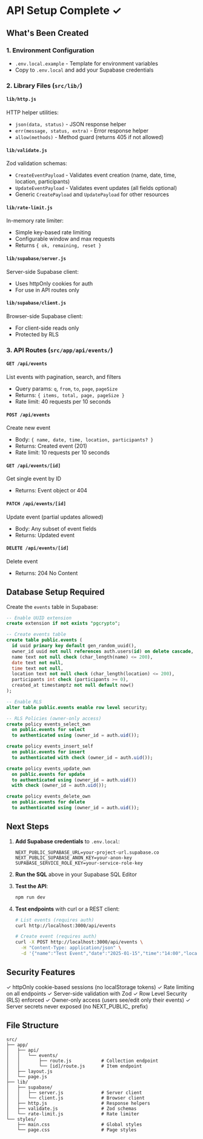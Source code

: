 # API Setup Complete ✓

## What's Been Created

### 1. Environment Configuration
- `.env.local.example` - Template for environment variables
- Copy to `.env.local` and add your Supabase credentials

### 2. Library Files (`src/lib/`)

#### `lib/http.js`
HTTP helper utilities:
- `json(data, status)` - JSON response helper
- `err(message, status, extra)` - Error response helper
- `allow(methods)` - Method guard (returns 405 if not allowed)

#### `lib/validate.js`
Zod validation schemas:
- `CreateEventPayload` - Validates event creation (name, date, time, location, participants)
- `UpdateEventPayload` - Validates event updates (all fields optional)
- Generic `CreatePayload` and `UpdatePayload` for other resources

#### `lib/rate-limit.js`
In-memory rate limiter:
- Simple key-based rate limiting
- Configurable window and max requests
- Returns `{ ok, remaining, reset }`

#### `lib/supabase/server.js`
Server-side Supabase client:
- Uses httpOnly cookies for auth
- For use in API routes only

#### `lib/supabase/client.js`
Browser-side Supabase client:
- For client-side reads only
- Protected by RLS

### 3. API Routes (`src/app/api/events/`)

#### `GET /api/events`
List events with pagination, search, and filters
- Query params: `q`, `from`, `to`, `page`, `pageSize`
- Returns: `{ items, total, page, pageSize }`
- Rate limit: 40 requests per 10 seconds

#### `POST /api/events`
Create new event
- Body: `{ name, date, time, location, participants? }`
- Returns: Created event (201)
- Rate limit: 10 requests per 10 seconds

#### `GET /api/events/[id]`
Get single event by ID
- Returns: Event object or 404

#### `PATCH /api/events/[id]`
Update event (partial updates allowed)
- Body: Any subset of event fields
- Returns: Updated event

#### `DELETE /api/events/[id]`
Delete event
- Returns: 204 No Content

## Database Setup Required

Create the `events` table in Supabase:

```sql
-- Enable UUID extension
create extension if not exists "pgcrypto";

-- Create events table
create table public.events (
  id uuid primary key default gen_random_uuid(),
  owner_id uuid not null references auth.users(id) on delete cascade,
  name text not null check (char_length(name) <= 200),
  date text not null,
  time text not null,
  location text not null check (char_length(location) <= 200),
  participants int check (participants >= 0),
  created_at timestamptz not null default now()
);

-- Enable RLS
alter table public.events enable row level security;

-- RLS Policies (owner-only access)
create policy events_select_own
  on public.events for select
  to authenticated using (owner_id = auth.uid());

create policy events_insert_self
  on public.events for insert
  to authenticated with check (owner_id = auth.uid());

create policy events_update_own
  on public.events for update
  to authenticated using (owner_id = auth.uid())
  with check (owner_id = auth.uid());

create policy events_delete_own
  on public.events for delete
  to authenticated using (owner_id = auth.uid());
```

## Next Steps

1. **Add Supabase credentials** to `.env.local`:
   ```
   NEXT_PUBLIC_SUPABASE_URL=your-project-url.supabase.co
   NEXT_PUBLIC_SUPABASE_ANON_KEY=your-anon-key
   SUPABASE_SERVICE_ROLE_KEY=your-service-role-key
   ```

2. **Run the SQL** above in your Supabase SQL Editor

3. **Test the API**:
   ```bash
   npm run dev
   ```

4. **Test endpoints** with curl or a REST client:
   ```bash
   # List events (requires auth)
   curl http://localhost:3000/api/events
   
   # Create event (requires auth)
   curl -X POST http://localhost:3000/api/events \
     -H "Content-Type: application/json" \
     -d '{"name":"Test Event","date":"2025-01-15","time":"14:00","location":"HQ"}'
   ```

## Security Features

✓ httpOnly cookie-based sessions (no localStorage tokens)
✓ Rate limiting on all endpoints
✓ Server-side validation with Zod
✓ Row Level Security (RLS) enforced
✓ Owner-only access (users see/edit only their events)
✓ Server secrets never exposed (no NEXT_PUBLIC_ prefix)

## File Structure

```
src/
├── app/
│   ├── api/
│   │   └── events/
│   │       ├── route.js           # Collection endpoint
│   │       └── [id]/route.js      # Item endpoint
│   ├── layout.js
│   └── page.js
├── lib/
│   ├── supabase/
│   │   ├── server.js              # Server client
│   │   └── client.js              # Browser client
│   ├── http.js                    # Response helpers
│   ├── validate.js                # Zod schemas
│   └── rate-limit.js              # Rate limiter
└── styles/
    ├── main.css                   # Global styles
    └── page.css                   # Page styles
```

